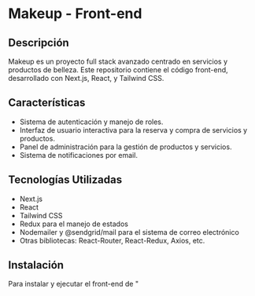 # Makeup - Front-end

## Descripción
Makeup es un proyecto full stack avanzado centrado en servicios y productos de belleza. Este repositorio contiene el código front-end, desarrollado con Next.js, React, y Tailwind CSS.

## Características
- Sistema de autenticación y manejo de roles.
- Interfaz de usuario interactiva para la reserva y compra de servicios y productos.
- Panel de administración para la gestión de productos y servicios.
- Sistema de notificaciones por email.

## Tecnologías Utilizadas
- Next.js
- React
- Tailwind CSS
- Redux para el manejo de estados
- Nodemailer y @sendgrid/mail para el sistema de correo electrónico
- Otras bibliotecas: React-Router, React-Redux, Axios, etc.

## Instalación
Para instalar y ejecutar el front-end de "



 
 
